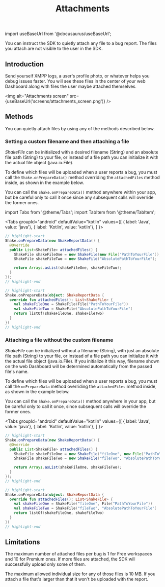 ﻿---
id: attachments
title: Attachments
---
import useBaseUrl from '@docusaurus/useBaseUrl';

You can instruct the SDK to quietly attach any file to a bug report.
The files you attach are not visible to the user in the SDK.

## Introduction
Send yourself XMPP logs, a user's profile photo, or whatever helps you debug issues faster.
You will see these files in the center of your web Dashboard along with files the user maybe attached themselves.

<img
  alt="Attachments screen"
  src={useBaseUrl('screens/attachments_screen.png')}
/>

## Methods
You can quietly attach files by using any of the methods described below.

### Setting a custom filename and then attaching a file
*ShakeFile* can be initialized with a desired filename (String) and an absolute file path (String) to your file, or instead of a file path you can initialize it with the actual file object (java.io.File).

To define which files will be uploaded when a user reports a bug, you must call the `Shake.onPrepareData()` method overriding the `attachedFiles` method inside, as shown in the example below.

You can call the `Shake.onPrepareData()` method anywhere within your app, but be careful only to call it once since any subsequent calls will override the former ones.

import Tabs from '@theme/Tabs';
import TabItem from '@theme/TabItem';

<Tabs
  groupId="android"
  defaultValue="kotlin"
  values={[
    { label: 'Java', value: 'java'},
    { label: 'Kotlin', value: 'kotlin'},
  ]
}>

<TabItem value="java">

```java title="App.java"
// highlight-start
Shake.onPrepareData(new ShakeReportData() {
  @Override
  public List<ShakeFile> attachedFiles() {
    ShakeFile shakeFileOne = new ShakeFile(new File("PathToYourFile"));
    ShakeFile shakeFileTwo = new ShakeFile("AbsolutePathToYourFile");

    return Arrays.asList(shakeFileOne, shakeFileTwo);
  }
});
// highlight-end
```

</TabItem>

<TabItem value="kotlin">

```kotlin title="App.kt"
// highlight-start
Shake.onPrepareData(object: ShakeReportData {
  override fun attachedFiles(): List<ShakeFile> {
    val shakeFileOne = ShakeFile(File("PathToYourFile"))
    val shakeFileTwo = ShakeFile("AbsolutePathToYourFile")
    return listOf(shakeFileOne, shakeFileTwo)
  }
})
// highlight-end
```

</TabItem>
</Tabs>

### Attaching a file without the custom filename
*ShakeFile* can be initialized without a filename (String), with just an absolute file path (String) to your file, or instead of a file path you can initialize it with the actual file object (java.io.File).
If you initialize it this way, filename shown on the web Dashboard will be determined automatically from the passed file's name.

To define which files will be uploaded when a user reports a bug, you must call the `onPrepareData` method overriding the `attachedFiles` method inside, as shown in the example below.

You can call the `Shake.onPrepareData()` method anywhere in your app, but be careful only to call it once, since subsequent calls will override the former ones.

<Tabs
  groupId="android"
  defaultValue="kotlin"
  values={[
    { label: 'Java', value: 'java'},
    { label: 'Kotlin', value: 'kotlin'},
  ]
}>

<TabItem value="java">

```java title="App.java"
// highlight-start
Shake.onPrepareData(new ShakeReportData() {
  @Override
  public List<ShakeFile> attachedFiles() {
    ShakeFile shakeFileOne = new ShakeFile("fileOne", new File("PathToYourFile"));
    ShakeFile shakeFileTwo = new ShakeFile("fileTwo", "AbsolutePathToYourFile");

    return Arrays.asList(shakeFileOne, shakeFileTwo);
  }
});
// highlight-end
```

</TabItem>

<TabItem value="kotlin">

```kotlin title="App.kt"
// highlight-start
Shake.onPrepareData(object: ShakeReportData {
  override fun attachedFiles(): List<ShakeFile> {
    val shakeFileOne = ShakeFile("fileOne", File("PathToYourFile"))
    val shakeFileTwo = ShakeFile("fileTwo", "AbsolutePathToYourFile")
    return listOf(shakeFileOne, shakeFileTwo)
  }
})
// highlight-end
```

</TabItem>
</Tabs>

## Limitations
The maximum number of attached files per bug is 1 for Free workspaces and 10 for Premium ones.
If more files are attached, the SDK will successfully upload only some of them.

The maximum allowed individual size for any of those files is 10 MB.
If you attach a file that's larger than that it won't be uploaded with the report.
